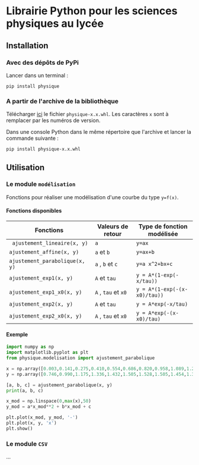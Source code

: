 # Librairie Python pour les sciences physiques au lycée

## Installation

### Avec des dépôts de PyPi

Lancer dans un terminal :

	pip install physique

### A partir de l'archive de la bibliothèque

Télécharger [ici](https://pypi.org/project/physique/#files) le fichier `physique-x.x.whl`. Les caractères `x` sont à remplacer par les numéros de version.

Dans une console Python dans le même répertoire que l'archive et lancer la commande suivante :

	pip install physique-x.x.whl

## Utilisation

### Le module `modélisation`

Fonctions pour réaliser une modélisation d'une courbe du type `y=f(x)`.

#### Fonctions disponibles

| Fonctions                      | Valeurs de retour    | Type de fonction modélisée   |
| ------------------------------ | -------------------- | ---------------------------- |
| ` ajustement_lineaire(x, y)`   | `a`                  | `y=ax​`                       |
| `ajustement_affine(x, y)`      | `a`  et `b`          | `y=ax+b​`                     |
| `ajustement_parabolique(x, y)` | `a` , `b` et  `c`    | `y=a x^2+bx+c​`               |
| `ajustement_exp1(x, y)`        | `A`  et `tau`        | `y = A*(1-exp(-x/tau))`      |
| `ajustement_exp1_x0(x, y)`     | `A` , `tau` et  `x0` | `y = A*(1-exp(-(x-x0)/tau))` |
| `ajustement_exp2(x, y)`        | `A`  et `tau`        | `y = A*exp(-x/tau)`          |
| `ajustement_exp2_x0(x, y) `    | `A` , `tau` et  `x0` | `y = A*exp(-(x-x0)/tau)`     |

#### Exemple

```python
import numpy as np
import matplotlib.pyplot as plt
from physique.modelisation import ajustement_parabolique

x = np.array([0.003,0.141,0.275,0.410,0.554,0.686,0.820,0.958,1.089,1.227,1.359,1.490,1.599,1.705,1.801])
y = np.array([0.746,0.990,1.175,1.336,1.432,1.505,1.528,1.505,1.454,1.355,1.207,1.018,0.797,0.544,0.266])

[a, b, c] = ajustement_parabolique(x, y)
print(a, b, c)

x_mod = np.linspace(0,max(x),50)
y_mod = a*x_mod**2 + b*x_mod + c

plt.plot(x_mod, y_mod, '-')
plt.plot(x, y, 'x')
plt.show()
```

### Le module `CSV`

...